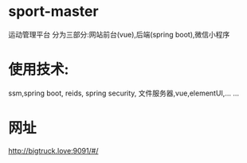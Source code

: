 # sport-master
运动管理平台
分为三部分:网站前台(vue),后端(spring boot),微信小程序
# 使用技术:
ssm,spring boot, reids, spring security, 文件服务器,vue,elementUI,... ...
# 网址
http://bigtruck.love:9091/#/
